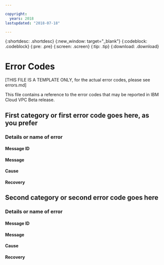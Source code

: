 ```yaml
---

copyright:
  years: 2018
lastupdated: "2018-07-18"

---
```


{:shortdesc: .shortdesc}
{:new_window: target="_blank"}
{:codeblock: .codeblock}
{:pre: .pre}
{:screen: .screen}
{:tip: .tip}
{:download: .download}

# Error Codes 

[THIS FILE IS A TEMPLATE ONLY, for the actual error codes, please see errors.md]

This file contains a reference to the error codes that may be reported in IBM Cloud VPC Beta release.

## First category or first error code goes here, as you prefer

### Details or name of error

#### Message ID
#### Message 
#### Cause
#### Recovery

## Second category or second error code goes here

### Details or name of error

#### Message ID
#### Message 
#### Cause
#### Recovery
